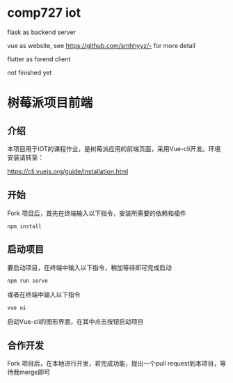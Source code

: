 # comp727 iot
flask as backend server

vue as website, see https://github.com/smhhyyz/- for more detail

flutter as forend client

not finished yet

# 树莓派项目前端

## 介绍

本项目用于IOT的课程作业，是树莓派应用的前端页面，采用Vue-cli开发。环境安装请转至：

https://cli.vuejs.org/guide/installation.html

## 开始

Fork 项目后，首先在终端输入以下指令，安装所需要的依赖和插件

```
npm install
```

## 启动项目

要启动项目，在终端中输入以下指令，稍加等待即可完成启动

```
npm run serve
```

或者在终端中输入以下指令

```
vue ui
```

启动Vue-cli的图形界面，在其中点击按钮启动项目

## 合作开发

Fork 项目后，在本地进行开发，若完成功能，提出一个pull request到本项目，等待我merge即可


